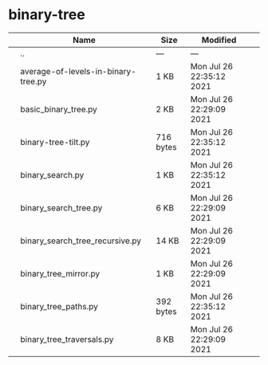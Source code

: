binary-tree
===========

<table><thead><tr class="header"><th></th><th>Name</th><th>Size</th><th>Modified</th><th></th></tr></thead><tbody><tr class="odd"><td></td><td><span class="goup">..</span></td><td>—</td><td>—</td><td></td></tr><tr class="even"><td></td><td><span class="name">average-of-levels-in-binary-tree.py</span></td><td>1 KB</td><td>Mon Jul 26 22:35:12 2021</td><td></td></tr><tr class="odd"><td></td><td><span class="name">basic_binary_tree.py</span></td><td>2 KB</td><td>Mon Jul 26 22:29:09 2021</td><td></td></tr><tr class="even"><td></td><td><span class="name">binary-tree-tilt.py</span></td><td>716 bytes</td><td>Mon Jul 26 22:35:12 2021</td><td></td></tr><tr class="odd"><td></td><td><span class="name">binary_search.py</span></td><td>1 KB</td><td>Mon Jul 26 22:35:12 2021</td><td></td></tr><tr class="even"><td></td><td><span class="name">binary_search_tree.py</span></td><td>6 KB</td><td>Mon Jul 26 22:29:09 2021</td><td></td></tr><tr class="odd"><td></td><td><span class="name">binary_search_tree_recursive.py</span></td><td>14 KB</td><td>Mon Jul 26 22:29:09 2021</td><td></td></tr><tr class="even"><td></td><td><span class="name">binary_tree_mirror.py</span></td><td>1 KB</td><td>Mon Jul 26 22:29:09 2021</td><td></td></tr><tr class="odd"><td></td><td><span class="name">binary_tree_paths.py</span></td><td>392 bytes</td><td>Mon Jul 26 22:35:12 2021</td><td></td></tr><tr class="even"><td></td><td><span class="name">binary_tree_traversals.py</span></td><td>8 KB</td><td>Mon Jul 26 22:29:09 2021</td><td></td></tr></tbody></table>
